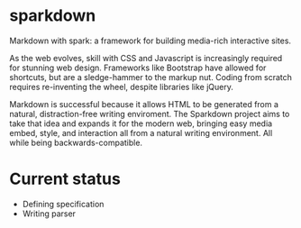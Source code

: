 # sparkdown
Markdown with spark: a framework for building media-rich interactive sites.

As the web evolves, skill with CSS and Javascript is increasingly required for stunning web design. Frameworks like Bootstrap have allowed for shortcuts, but are a sledge-hammer to the markup nut. Coding from scratch requires re-inventing the wheel, despite libraries like jQuery.

Markdown is successful because it allows HTML to be generated from a natural, distraction-free writing enviroment. The Sparkdown project aims to take that idea and expands it for the modern web, bringing easy media embed, style, and interaction all from a natural writing environment. All while being backwards-compatible.

# Current status
- Defining specification
- Writing parser
